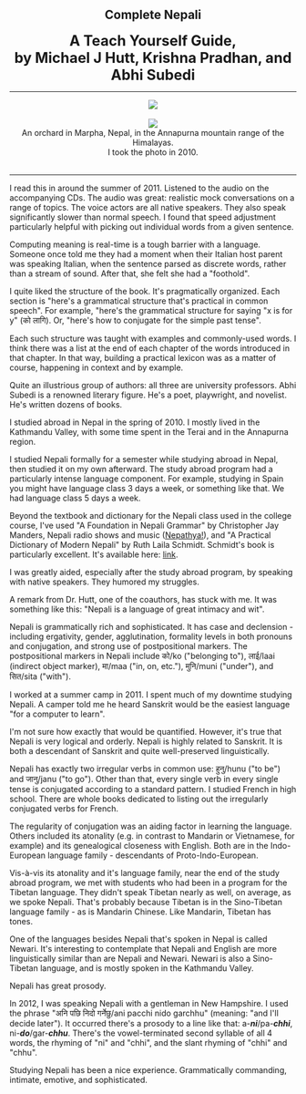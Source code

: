 ## <div align="center">Complete Nepali</div>
<div style="font-size: 25px; font-weight: bold;" align="center">A Teach Yourself Guide,<br/>by Michael J Hutt, Krishna Pradhan, and Abhi Subedi</div>

---

<div align="center">
  <img src="https://bradleyculley.github.io/images/complete_nepali.jpeg" />
</div>
<br>
<div align="center">
  <img src="https://bradleyculley.github.io/images/Marpha.jpeg" />
</div>
<div align="center">
An orchard in Marpha, Nepal, in the Annapurna mountain range of the Himalayas.<br/>I took the photo in 2010.
</div>
<br>

---
<p>
I read this in around the summer of 2011. Listened to the audio on the accompanying CDs. The audio was great: realistic mock conversations on a range of topics.
The voice actors are all native speakers. They also speak significantly slower than normal speech.
I found that speed adjustment particularly helpful with picking out individual words from a given sentence.
</p>

<p>
Computing meaning is real-time is a tough barrier with a language.
Someone once told me they had a moment when their Italian host parent was speaking Italian, when the sentence parsed as discrete words, rather than a stream of sound.
After that, she felt she had a "foothold".
</p>

<p>
I quite liked the structure of the book. It's pragmatically organized. Each section is "here's a grammatical structure that's practical in common speech". For example, "here's the grammatical structure for saying "x is for y" (को लागि). Or, "here's how to conjugate for the simple past tense".
</p>

<p>
Each such structure was taught with examples and commonly-used words. I think there was a list at the end of each chapter of the words introduced in that chapter. In that way, building a practical lexicon was as a matter of course, happening in context and by example.
</p>

<p>
Quite an illustrious group of authors: all three are university professors. Abhi Subedi is a renowned literary figure. He's a poet, playwright, and novelist. He's written dozens of books.
</p>

<p>
I studied abroad in Nepal in the spring of 2010. I mostly lived in the Kathmandu Valley, with some time spent in the Terai and in the Annapurna region.
</p>

<p>
I studied Nepali formally for a semester while studying abroad in Nepal, then studied it on my own afterward. The study abroad program had a particularly intense language component.
For example, studying in Spain you might have language class 3 days a week, or something like that. We had language class 5 days a week.
</p>

<p>
Beyond the textbook and dictionary for the Nepali class used in the college course, I've used "A Foundation in Nepali Grammar" by Christopher Jay Manders, Nepali radio shows and music (<a href="https://www.youtube.com/watch?v=BpeFXed4K6I" target="_blank">Nepathya!</a>), and "A Practical Dictionary of Modern Nepali" by Ruth Laila Schmidt.
Schmidt's book is particularly excellent. It's available here: <a href="https://dsal.uchicago.edu/dictionaries/schmidt">link</a>.
</p>

<p>
I was greatly aided, especially after the study abroad program, by speaking with native speakers. They humored my struggles.
</p>

<p>
A remark from Dr. Hutt, one of the coauthors, has stuck with me. It was something like this: "Nepali is a language of great intimacy and wit".
</p>

<p>
Nepali is grammatically rich and sophisticated. It has case and declension - including ergativity, gender, agglutination, formality levels in both pronouns and conjugation, and strong use of postpositional markers.
The postpositional markers in Nepali include को/ko ("belonging to"), लाई/laai (indirect object marker), मा/maa ("in, on, etc."), मुनि/muni ("under"), and सित/sita ("with").
</p>

<p>
I worked at a summer camp in 2011. I spent much of my downtime studying Nepali. A camper told me he heard Sanskrit would be the easiest language "for a computer to learn".
</p>

<p>
I'm not sure how exactly that would be quantified. However, it's true that Nepali is very logical and orderly. Nepali is highly related to Sanskrit. It is both a descendant of Sanskrit and quite well-preserved linguistically.
</p>

<p>
Nepali has exactly two irregular verbs in common use: हुनु/hunu ("to be") and जानु/janu ("to go"). Other than that, every single verb in every single tense is conjugated according to a standard pattern. I studied French in high school. There are whole books dedicated to listing out the irregularly conjugated verbs for French.
</p>

<p>
The regularity of conjugation was an aiding factor in learning the language. Others included its atonality (e.g. in contrast to Mandarin or Vietnamese, for example) and its genealogical closeness with English. Both are in the Indo-European language family - descendants of Proto-Indo-European.
</p>

<p>
Vis-à-vis its atonality and it's language family, near the end of the study abroad program, we met with students who had been in a program for the Tibetan language. They didn't speak Tibetan nearly as well, on average, as we spoke Nepali. That's probably because Tibetan is in the Sino-Tibetan language family - as is Mandarin Chinese. Like Mandarin, Tibetan has tones.
</p>

<p>
One of the languages besides Nepali that's spoken in Nepal is called Newari. It's interesting to contemplate that Nepali and English are more linguistically similar than are Nepali and Newari. Newari is also a Sino-Tibetan language, and is mostly spoken in the Kathmandu Valley.
</p>

<p>
Nepali has great prosody.
</p>

<p>
In 2012, I was speaking Nepali with a gentleman in New Hampshire. I used the phrase "अनि पछि निदो गर्नेछु/ani pacchi nido garchhu" (meaning: "and I'll decide later"). It occurred there's a prosody to a line like that: a-<b><i>ni</i></b>/pa-<b><i>chhi</i></b>, ni-<b><i>do</i></b>/gar-<b><i>chhu</i></b>. There's the vowel-terminated second syllable of all 4 words, the rhyming of "ni" and "chhi", and the slant rhyming of "chhi" and "chhu".
</p>

<p>
Studying Nepali has been a nice experience. Grammatically commanding, intimate, emotive, and sophisticated.
</p>

